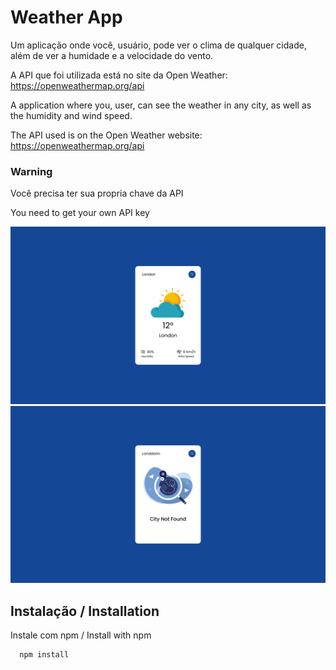 # Weather App

Um aplicação onde você, usuário, pode ver o clima de qualquer cidade, além de ver a humidade e a velocidade do vento.

A API que foi utilizada está no site da Open Weather: https://openweathermap.org/api

A application where you, user, can see the weather in any city, as well as the humidity and wind speed.

The API used is on the Open Weather website: https://openweathermap.org/api

### Warning

Você precisa ter sua propria chave da API

You need to get your own API key

![Weather App](./public/weatherApp.png)
![Not Found App](./public/notFound.png)

## Instalação / Installation

Instale com npm / Install with npm

```bash
  npm install
```
